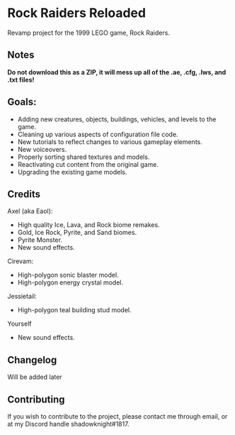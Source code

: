 # Rock Raiders Reloaded
Revamp project for the 1999 LEGO game, Rock Raiders.

Notes
--------------
**Do not download this as a ZIP, it will mess up all of the .ae, .cfg, .lws, and .txt files!**


Goals:
--------------
- Adding new creatures, objects, buildings, vehicles, and levels to the game.
- Cleaning up various aspects of configuration file code.
- New tutorials to reflect changes to various gameplay elements.
- New voiceovers.
- Properly sorting shared textures and models.
- Reactivating cut content from the original game.
- Upgrading the existing game models.


Credits
--------------
Axel (aka Eaol):
 
- High quality Ice, Lava, and Rock biome remakes. 
- Gold, Ice Rock, Pyrite, and Sand biomes.
- Pyrite Monster.
- New sound effects.

Cirevam: 
- High-polygon sonic blaster model.
- High-polygon energy crystal model.

Jessietail: 
- High-polygon teal building stud model.

Yourself
- New sound effects.

Changelog
--------------
Will be added later


Contributing
--------------
If you wish to contribute to the project, please contact me through email, or at my Discord handle shadowknight#1817.